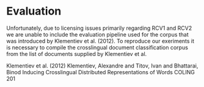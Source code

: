 Evaluation
==========

Unfortunately, due to licensing issues primarily regarding RCV1 and RCV2 
we are unable to include the evaluation pipeline used for the corpus 
that was introduced by Klementiev et al. (2012).
To reproduce our exeriments it is necessary to compile the crosslingual
document classification corpus from the list of documents supplied 
by Klementiev et al.

Klementiev et al. (2012)
Klementiev, Alexandre  and  Titov, Ivan  and  Bhattarai, Binod
Inducing Crosslingual Distributed Representations of Words
COLING 201
